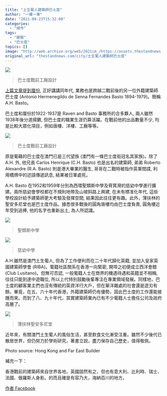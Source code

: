 ```yaml
---
title: "土生葡人建築師巴士度"
author: "一樓一事"
date: "2021-09-23T15:32:00"
categories:
  - "城市"
tags:
  - "建築"
  - "巴士度"
topics: []
image: "http://web.archive.org/web/2021im_/https://assets.thestandnews.com/media/photos/%E5%B7%B4%E5%A3%AB%E5%BA%A6%E6%88%B0%E5%89%8D%E5%B7%A5%E5%8E%B0%E8%A8%AD%E8%A8%88%E5%9C%96.jpeg"
original_url: "thestandnews.com/city/土生葡人建築師巴士度"
---
```

![](http://web.archive.org/web/2021im_/https://assets.thestandnews.com/media/photos/%E5%B7%B4%E5%A3%AB%E5%BA%A6%E6%88%B0%E5%89%8D%E5%B7%A5%E5%8E%B0%E8%A8%AD%E8%A8%88%E5%9C%96.jpeg)
> 巴士度戰前工厰設計

[上篇文章提到厘份](../../city/%E5%B0%8F%E5%9C%93%E8%A7%92%E8%88%87%E5%A4%A7%E9%A8%8E%E6%A8%93), 正好講講同年代, 業務也是跨越二戰前後的另一位外籍建築師巴士度 (Antonio Hermenegildo de Senna Fernandes Basto 1894-1979)。簡稱 A.H. Basto。 

巴士度和厘份於1922-1937是 Raven and Basto 事務所的合多夥人, 兩人雖然1938年後分道揚鑣, 但巴士度的職業生涯仍算活躍。在戰前他的出品數量不少, 均是比較大眾化項目，例如唐樓、洋樓、工厰等等。

![](http://web.archive.org/web/2021im_/https://assets.thestandnews.com/media/photos/%E5%B7%B4%E5%A3%AB%E5%BA%A6%E6%88%B0%E5%89%8D%E5%B7%A5%E5%8E%B0%E8%A8%AD%E8%A8%88.jpeg)
> 巴士度戰前工厰設計

原是葡藉的巴士度在澳門已是三代望族 (澳門有一條巴士度街冠名其家族)。除了A.H. 外, 他兄長 Carlos Henrique (C.H. Basto) 也是出名的建築師, 弟弟 Roberto Alexandre (R.A. Basto) 則是港大畢業的醫生, 哥哥在二戰時被指作英軍間諜, 利用橋牌中的述語傳遞訊息, 結果被日軍處死。

A.H. Basto 在1952和1959年分別為西環聖類斯中學及筲箕灣的慈幼中學進行擴建。兩所慈幼會學校都在不規則地帶及山坡斜路上興建, 在未有標准化年代, 這些學校設計給予建築師更大考驗及發揮空間, 結果因此往往更有趣。此外，薄扶林的聖安多尼堂也是巴士度作品。據悉很多戰後的圓角唐樓均由巴士度負責, 圓角樓近年受到追捧, 他的名字也重新出土, 為人所認識。

![](http://web.archive.org/web/2021im_/https://assets.thestandnews.com/media/photos/%E8%81%96%E9%A1%9E%E6%96%AF%E4%B8%AD%E5%AD%B8.jpeg)
> 聖類斯中學

![](http://web.archive.org/web/2021im_/https://assets.thestandnews.com/media/photos/%E6%85%88%E5%B9%BC%E4%B8%AD%E5%AD%B8.jpeg)
> 慈幼中學

A.H.雖然是澳門土生葡人, 但為了工作便利而在二十年代歸化英籍, 並加入皇家英國建築師學會 (RIBA)。葡籍社區關系在香港一向緊密, 開埠之初便成立西洋會館 (Club Lusitano)。但無可否認, 一般葡籍人士在商界的機遇待遇和英籍並不相稱, 往往只能到達中遊職位, 所以上代特別鼓勵後輩專注在專業領域發展。同樣地，巴士度的顧客業主們也沒有傳統的英資洋行大戶，但在華洋雜處的社會還是遊刃有餘。畢竟，在五、六十年代香港，外籍建築師仍有優勢，固此巴士度的工作還能接踵而來。而到了八、九十年代，其實建築師業內已有不少葡籍人士擔任公司及政府高層了。

![](http://web.archive.org/web/2021im_/https://assets.thestandnews.com/media/photos/%E8%96%84%E6%89%B6%E6%9E%97%E8%81%96%E5%AE%89%E5%A4%9A%E5%B0%BC%E5%A0%82.jpeg)
> 薄扶林聖安多尼堂

近年來，有關澳門土生葡人的風俗生活，甚至飲食文化漸受注重。雖然不少後代已散居世界，但仍努力於學術研究，著書立説，盡力保存自己歷史，值得敬佩。

Photo source: Hong Kong and Far East Builder

補充一下：

香港戰前的建築師來自世界各地，英國固然有之，但也有意大利、比利時、瑞士、法國、俄羅斯人身影。的而且確是有容乃大，海納百川的地方。

[作者 Facebook](http://web.archive.org/web/20211229132305/https://www.facebook.com/%E4%B8%80%E6%A8%93%E4%B8%80%E4%BA%8B-One-Building-One-Story-102632728282038)